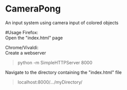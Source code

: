 # CameraPong
An input system using camera input of colored objects

#Usage
Firefox:  
Open the "index.html" page

Chrome/Vivaldi:  
Create a webserver  
  >python -m SimpleHTTPServer 8000
  
Navigate to the directory containing the "index.html" file   
  >localhost:8000/.../myDirectory/
